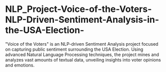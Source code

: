 # NLP_Project-Voice-of-the-Voters-NLP-Driven-Sentiment-Analysis-in-the-USA-Election-
 "Voice of the Voters" is an NLP-driven Sentiment Analysis project focused on capturing public sentiment surrounding the USA Election. Using advanced Natural Language Processing techniques, the project mines and analyzes vast amounts of textual data, unveiling insights into voter opinions and emotions. 
